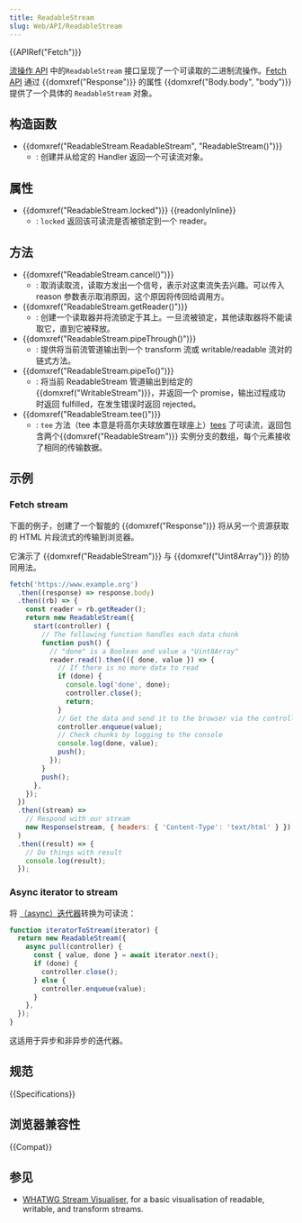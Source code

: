 ```yaml
---
title: ReadableStream
slug: Web/API/ReadableStream
---
```


{{APIRef("Fetch")}}

[流操作 API](/zh-CN/docs/Web/API/Streams_API) 中的`ReadableStream` 接口呈现了一个可读取的二进制流操作。[Fetch API](/zh-CN/docs/Web/API/Fetch_API) 通过 {{domxref("Response")}} 的属性 {{domxref("Body.body", "body")}} 提供了一个具体的 `ReadableStream` 对象。

## 构造函数

- {{domxref("ReadableStream.ReadableStream", "ReadableStream()")}}
  - : 创建并从给定的 Handler 返回一个可读流对象。

## 属性

- {{domxref("ReadableStream.locked")}} {{readonlyInline}}
  - : `locked` 返回该可读流是否被锁定到一个 reader。

## 方法

- {{domxref("ReadableStream.cancel()")}}
  - : 取消读取流，读取方发出一个信号，表示对这束流失去兴趣。可以传入 reason 参数表示取消原因，这个原因将传回给调用方。
- {{domxref("ReadableStream.getReader()")}}
  - : 创建一个读取器并将流锁定于其上。一旦流被锁定，其他读取器将不能读取它，直到它被释放。
- {{domxref("ReadableStream.pipeThrough()")}}
  - : 提供将当前流管道输出到一个 transform 流或 writable/readable 流对的链式方法。
- {{domxref("ReadableStream.pipeTo()")}}
  - : 将当前 ReadableStream 管道输出到给定的 {{domxref("WritableStream")}}，并返回一个 promise，输出过程成功时返回 fulfilled，在发生错误时返回 rejected。
- {{domxref("ReadableStream.tee()")}}
  - : `tee` 方法（tee 本意是将高尔夫球放置在球座上）[tees](https://streams.spec.whatwg.org/#tee-a-readable-stream) 了可读流，返回包含两个{{domxref("ReadableStream")}} 实例分支的数组，每个元素接收了相同的传输数据。

## 示例

### Fetch stream

下面的例子，创建了一个智能的 {{domxref("Response")}} 将从另一个资源获取的 HTML 片段流式的传输到浏览器。

它演示了 {{domxref("ReadableStream")}} 与 {{domxref("Uint8Array")}} 的协同用法。

```js
fetch('https://www.example.org')
  .then((response) => response.body)
  .then((rb) => {
    const reader = rb.getReader();
    return new ReadableStream({
      start(controller) {
        // The following function handles each data chunk
        function push() {
          // "done" is a Boolean and value a "Uint8Array"
          reader.read().then(({ done, value }) => {
            // If there is no more data to read
            if (done) {
              console.log('done', done);
              controller.close();
              return;
            }
            // Get the data and send it to the browser via the controller
            controller.enqueue(value);
            // Check chunks by logging to the console
            console.log(done, value);
            push();
          });
        }
        push();
      },
    });
  })
  .then((stream) =>
    // Respond with our stream
    new Response(stream, { headers: { 'Content-Type': 'text/html' } }).text()
  )
  .then((result) => {
    // Do things with result
    console.log(result);
  });
```

### Async iterator to stream

将 [（async）迭代器](/zh-CN/docs/Web/JavaScript/Guide/Iterators_and_Generators)转换为可读流：

```js
function iteratorToStream(iterator) {
  return new ReadableStream({
    async pull(controller) {
      const { value, done } = await iterator.next();
      if (done) {
        controller.close();
      } else {
        controller.enqueue(value);
      }
    },
  });
}
```

这适用于异步和非异步的迭代器。

## 规范

{{Specifications}}

## 浏览器兼容性

{{Compat}}

## 参见

- [WHATWG Stream Visualiser](https://whatwg-stream-visualizer.glitch.me/), for a basic visualisation of readable, writable, and transform streams.
